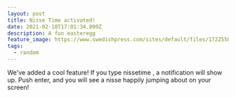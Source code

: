 ```yaml
---
layout: post
title: Nisse Time activated!
date: 2021-02-10T17:01:34.099Z
description: A fun easteregg
feature_image: https://www.swedishpress.com/sites/default/files/1722550%20copy.jpg
tags:
  - random
---
```

We've added a cool feature! If you type nissetime , a notification will show up. Push enter, and you will see a nisse happily jumping about on your screen!